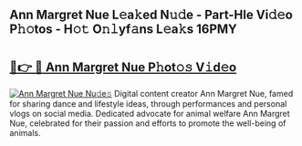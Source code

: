 ## Ann Margret Nue L𝚎a𝚔ed N𝚞𝚍e - Part-Hle Vi𝚍𝚎o P𝚑𝚘tos - H𝚘𝚝 O𝚗𝚕yf𝚊ns L𝚎a𝚔s 16PMY

# <h2><a href="http://kfdlvre.oniu.top/?m=Ann+Margret+Nue">🔗👉 🔴 Ann Margret Nue P𝚑ot𝚘𝚜 V𝚒d𝚎o</a></h2>

[![Ann Margret Nue Nu𝚍e𝚜](https://i.imgur.com/0qMVB7G.gif)](http://kfdlvre.oniu.top/?m=Ann+Margret+Nue)
Digital content creator Ann Margret Nue, famed for sharing dance and lifestyle ideas, through performances and personal vlogs on social media. Dedicated advocate for animal welfare Ann Margret Nue, celebrated for their passion and efforts to promote the well-being of animals.  
